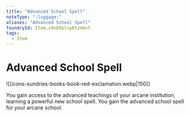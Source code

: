```yaml
---
title: "Advanced School Spell"
noteType: ":luggage:"
aliases: "Advanced School Spell"
foundryId: Item.v9n05blnyKtzHAnf
tags:
  - Item
---
```


# Advanced School Spell
![[icons-sundries-books-book-red-exclamation.webp|150]]

You gain access to the advanced teachings of your arcane institution, learning a powerful new school spell. You gain the advanced school spell for your arcane school.
